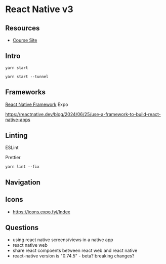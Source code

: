 

# React Native v3

## Resources

- [Course Site](https://kadikraman.github.io/react-native-v3-course/)


## Intro

`yarn start`

`yarn start --tunnel`


## Frameworks

[React Native Framework](https://github.com/react-native-community/discussions-and-proposals/blob/main/proposals/0759-react-native-frameworks.md)
Expo

https://reactnative.dev/blog/2024/06/25/use-a-framework-to-build-react-native-apps



## Linting

ESLint

Prettier

`yarn lint --fix`


## Navigation


## Icons

- https://icons.expo.fyi/Index


## Questions

- using react native screens/views in a native app
- react native web
- share react compoents between react web and react native
- react-native version is "0.74.5" - beta? breaking changes?

